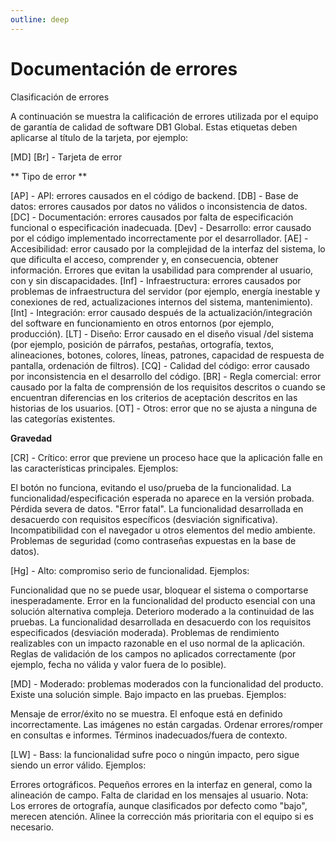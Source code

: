 ```yaml
---
outline: deep
---
```

# Documentación de errores 

 Clasificación de errores 

 A continuación se muestra la calificación de errores utilizada por el equipo de garantía de calidad de software DB1 Global. Estas etiquetas deben aplicarse al título de la tarjeta, por ejemplo: 

 [MD] [Br] - Tarjeta de error 

 ** Tipo de error ** 

 [AP] - API: errores causados ​​en el código de backend. 
 [DB] - Base de datos: errores causados ​​por datos no válidos o inconsistencia de datos. 
 [DC] - Documentación: errores causados ​​por falta de especificación funcional o especificación inadecuada. 
 [Dev] - Desarrollo: error causado por el código implementado incorrectamente por el desarrollador. 
 [AE] - Accesibilidad: error causado por la complejidad de la interfaz del sistema, lo que dificulta el acceso, comprender y, en consecuencia, obtener información. Errores que evitan la usabilidad para comprender al usuario, con y sin discapacidades. 
 [Inf] - Infraestructura: errores causados ​​por problemas de infraestructura del servidor (por ejemplo, energía inestable y conexiones de red, actualizaciones internos del sistema, mantenimiento). 
 [Int] - Integración: error causado después de la actualización/integración del software en funcionamiento en otros entornos (por ejemplo, producción). 
 [LT] - Diseño: Error causado en el diseño visual /del sistema (por ejemplo, posición de párrafos, pestañas, ortografía, textos, alineaciones, botones, colores, líneas, patrones, capacidad de respuesta de pantalla, ordenación de filtros). 
 [CQ] - Calidad del código: error causado por inconsistencia en el desarrollo del código. 
 [BR] - Regla comercial: error causado por la falta de comprensión de los requisitos descritos o cuando se encuentran diferencias en los criterios de aceptación descritos en las historias de los usuarios. 
 [OT] - Otros: error que no se ajusta a ninguna de las categorías existentes. 

 **Gravedad** 

 [CR] - Crítico: error que previene un proceso hace que la aplicación falle en las características principales. Ejemplos: 

 El botón no funciona, evitando el uso/prueba de la funcionalidad. 
 La funcionalidad/especificación esperada no aparece en la versión probada. 
 Pérdida severa de datos. 
 "Error fatal". 
 La funcionalidad desarrollada en desacuerdo con requisitos específicos (desviación significativa). 
 Incompatibilidad con el navegador u otros elementos del medio ambiente. 
 Problemas de seguridad (como contraseñas expuestas en la base de datos). 

 [Hg] - Alto: compromiso serio de funcionalidad. Ejemplos: 

 Funcionalidad que no se puede usar, bloquear el sistema o comportarse inesperadamente. 
 Error en la funcionalidad del producto esencial con una solución alternativa compleja. 
 Deterioro moderado a la continuidad de las pruebas. 
 La funcionalidad desarrollada en desacuerdo con los requisitos especificados (desviación moderada). 
 Problemas de rendimiento realizables con un impacto razonable en el uso normal de la aplicación. 
 Reglas de validación de los campos no aplicados correctamente (por ejemplo, fecha no válida y valor fuera de lo posible). 

 [MD] - Moderado: problemas moderados con la funcionalidad del producto. Existe una solución simple. Bajo impacto en las pruebas. Ejemplos: 

 Mensaje de error/éxito no se muestra. 
 El enfoque está en definido incorrectamente. 
 Las imágenes no están cargadas. 
 Ordenar errores/romper en consultas e informes. 
 Términos inadecuados/fuera de contexto. 

 [LW] - Bass: la funcionalidad sufre poco o ningún impacto, pero sigue siendo un error válido. Ejemplos: 

 Errores ortográficos. 
 Pequeños errores en la interfaz en general, como la alineación de campo. 
 Falta de claridad en los mensajes al usuario. 
 Nota: Los errores de ortografía, aunque clasificados por defecto como "bajo", merecen atención. Alinee la corrección más prioritaria con el equipo si es necesario.